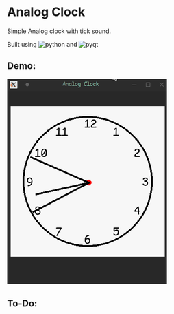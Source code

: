 # Analog Clock
Simple Analog clock with tick sound.

Built using ![python](https://img.shields.io/badge/python-3-brightgreen) and ![pyqt](https://img.shields.io/badge/PyQt-5-orange)





## Demo:

![screenshot01](assets/screenshot_01.gif)




## To-Do:




